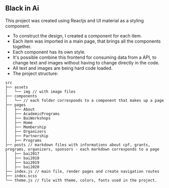 ## Black in Ai

This project was created using Reactjs and UI material as a styling component. 

- To construct the design, I created a component for each item.
- Each item was imported in a main page, that brings all the components together.
- Each component has its own style. 
- It's possible combine this frontend for consuming data from a API, to change text and images without having to change directly in the code.
- All text and images are being hard code loaded.
- The project structure:

```
src
├── assets
│   └── img // with image files
├── components
│   └── // each folder corresponds to a component that makes up a page   
├── pages
│   ├── About
│   ├── AcademicPrograms
│   ├── BaiWorkshops
│   ├── Home
│   ├── Membership
│   ├── Organizers
│   ├── Partnership
│   ├── Programs
├── posts // markdown files with informations about cpf, grants, programs, organizers, sponsors - each markdown corresponds to a page
│   ├── bai2017
│   ├── bai2018
│   ├── bai2019
│   ├── bai2020
├── index.js // main file, render pages and create navigation routes
├── index.scss
└── theme.js // file with theme, colors, fonts used in the project.
```
